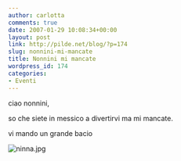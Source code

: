 ```yaml
---
author: carlotta
comments: true
date: 2007-01-29 10:08:34+00:00
layout: post
link: http://pilde.net/blog/?p=174
slug: nonnini-mi-mancate
title: Nonnini mi mancate
wordpress_id: 174
categories:
- Eventi
---
```


ciao nonnini,

so che siete in messico a divertirvi ma mi mancate.

vi mando un grande bacio

![ninna.jpg](http://pilde.net/blog/wp-content/uploads/2007/01/ninna.jpg)



